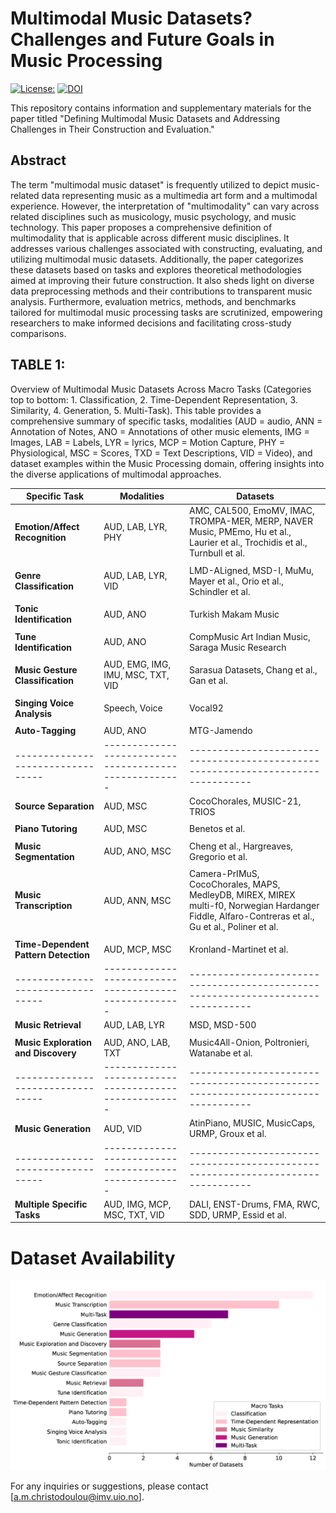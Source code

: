 # Multimodal Music Datasets? Challenges and Future Goals in Music Processing

[![License: ](https://img.shields.io/badge/License-MIT-red.svg)](https://opensource.org/licenses/MIT)
[![DOI](https://img.shields.io/badge/DOI-10.1007%2Fs13735--024--00344--6-brightgreen)](https://doi.org/10.1007/s13735-024-00344-6)


This repository contains information and supplementary materials for the paper titled "Defining Multimodal Music Datasets and Addressing Challenges in Their Construction and Evaluation."

## Abstract
The term "multimodal music dataset" is frequently utilized to depict music-related data representing music as a multimedia art form and a multimodal experience. However, the interpretation of "multimodality" can vary across related disciplines such as musicology, music psychology, and music technology. This paper proposes a comprehensive definition of multimodality that is applicable across different music disciplines. It addresses various challenges associated with constructing, evaluating, and utilizing multimodal music datasets. Additionally, the paper categorizes these datasets based on tasks and explores theoretical methodologies aimed at improving their future construction. It also sheds light on diverse data preprocessing methods and their contributions to transparent music analysis. Furthermore, evaluation metrics, methods, and benchmarks tailored for multimodal music processing tasks are scrutinized, empowering researchers to make informed decisions and facilitating cross-study comparisons.

## TABLE 1: 

Overview of Multimodal Music Datasets Across Macro Tasks (Categories top to bottom: 1. Classification, 2. Time-Dependent Representation, 3. Similarity, 4. Generation, 5. Multi-Task). This table provides a comprehensive summary of specific tasks, modalities (AUD = audio, ANN = Annotation of Notes, ANO = Annotations of other music elements, IMG = Images, LAB = Labels, LYR = lyrics, MCP = Motion Capture, PHY = Physiological, MSC = Scores, TXD = Text Descriptions, VID = Video), and dataset examples within the Music Processing domain, offering insights into the diverse applications of multimodal approaches.

| Specific Task                   | Modalities                                          | Datasets                                                                       |
|---------------------------------|-----------------------------------------------------|--------------------------------------------------------------------------------|
| **Emotion/Affect Recognition**  | AUD, LAB, LYR, PHY                                 | AMC, CAL500, EmoMV, IMAC, TROMPA-MER, MERP, NAVER Music, PMEmo, Hu et al., Laurier et al., Trochidis et al., Turnbull et al. |
|                                 |                                                     |                                                                                |
| **Genre Classification**        | AUD, LAB, LYR, VID                                 | LMD-ALigned, MSD-I, MuMu, Mayer et al., Orio et al., Schindler et al.         |
|                                 |                                                     |                                                                                |
| **Tonic Identification**        | AUD, ANO                                            | Turkish Makam Music                                                           |
|                                 |                                                     |                                                                                |
| **Tune Identification**         | AUD, ANO                                            | CompMusic Art Indian Music, Saraga Music Research                             |
|                                 |                                                     |                                                                                |
| **Music Gesture Classification**| AUD, EMG, IMG, IMU, MSC, TXT, VID                  | Sarasua Datasets, Chang et al., Gan et al.                                    |
|                                 |                                                     |                                                                                |
| **Singing Voice Analysis**      | Speech, Voice                                      | Vocal92                                                                        |
|                                 |                                                     |                                                                                |
| **Auto-Tagging**                | AUD, ANO                                            | MTG-Jamendo                                                                    |
|---------------------------------|-----------------------------------------------------|--------------------------------------------------------------------------------|
| **Source Separation**           | AUD, MSC                                            | CocoChorales, MUSIC-21, TRIOS                                                 |
|                                 |                                                     |                                                                                |
| **Piano Tutoring**              | AUD, MSC                                            | Benetos et al.                                                                 |
|                                 |                                                     |                                                                                |
| **Music Segmentation**          | AUD, ANO, MSC                                       | Cheng et al., Hargreaves, Gregorio et al.                                      |
|                                 |                                                     |                                                                                |
| **Music Transcription**         | AUD, ANN, MSC                                       | Camera-PrIMuS, CocoChorales, MAPS, MedleyDB, MIREX, MIREX multi-f0, Norwegian Hardanger Fiddle, Alfaro-Contreras et al., Gu et al., Poliner et al. |
|                                 |                                                     |                                                                                |
| **Time-Dependent Pattern Detection** | AUD, MCP, MSC                                  | Kronland-Martinet et al.                                                      |
|---------------------------------|-----------------------------------------------------|--------------------------------------------------------------------------------|
| **Music Retrieval**             | AUD, LAB, LYR                                       | MSD, MSD-500                                                                  |
|                                 |                                                     |                                                                                |
| **Music Exploration and Discovery** | AUD, ANO, LAB, TXT                             | Music4All-Onion, Poltronieri, Watanabe et al.                              |
|---------------------------------|-----------------------------------------------------|--------------------------------------------------------------------------------|
| **Music Generation**             | AUD, VID                                            | AtinPiano, MUSIC, MusicCaps, URMP, Groux et al.                               |
|---------------------------------|-----------------------------------------------------|--------------------------------------------------------------------------------|
| **Multiple Specific Tasks**     | AUD, IMG, MCP, MSC, TXT, VID                      | DALI, ENST-Drums, FMA, RWC, SDD, URMP, Essid et al.                            |

# Dataset Availability

![Distribution of available datasets across different music tasks. The width of each bar represents the number of datasets associated with each task, providing insights into the availability of resources for various areas in music research and analysis.](Fig3.png)


For any inquiries or suggestions, please contact [a.m.christodoulou@imv.uio.no].
